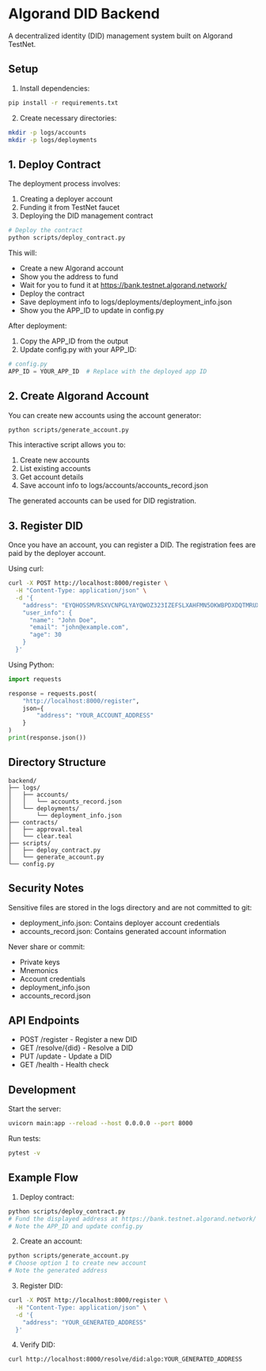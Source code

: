 # Algorand DID Backend

A decentralized identity (DID) management system built on Algorand TestNet.

## Setup

1. Install dependencies:
```bash
pip install -r requirements.txt
```

2. Create necessary directories:
```bash
mkdir -p logs/accounts
mkdir -p logs/deployments
```

## 1. Deploy Contract

The deployment process involves:
1. Creating a deployer account
2. Funding it from TestNet faucet
3. Deploying the DID management contract

```bash
# Deploy the contract
python scripts/deploy_contract.py
```

This will:
- Create a new Algorand account
- Show you the address to fund
- Wait for you to fund it at https://bank.testnet.algorand.network/
- Deploy the contract
- Save deployment info to logs/deployments/deployment_info.json
- Show you the APP_ID to update in config.py

After deployment:
1. Copy the APP_ID from the output
2. Update config.py with your APP_ID:
```python
# config.py
APP_ID = YOUR_APP_ID  # Replace with the deployed app ID
```

## 2. Create Algorand Account

You can create new accounts using the account generator:

```bash
python scripts/generate_account.py
```

This interactive script allows you to:
1. Create new accounts
2. List existing accounts
3. Get account details
4. Save account info to logs/accounts/accounts_record.json

The generated accounts can be used for DID registration.

## 3. Register DID

Once you have an account, you can register a DID. The registration fees are paid by the deployer account.

Using curl:
```bash
curl -X POST http://localhost:8000/register \
  -H "Content-Type: application/json" \
  -d '{
    "address": "EYQHOSSMVRSXVCNPGLYAYQWOZ323IZEFSLXAHFMN5OKWBPDXDQTMRUXU4U",
    "user_info": {
      "name": "John Doe",
      "email": "john@example.com",
      "age": 30
    }
  }'
```

Using Python:
```python
import requests

response = requests.post(
    "http://localhost:8000/register",
    json={
        "address": "YOUR_ACCOUNT_ADDRESS"
    }
)
print(response.json())
```

## Directory Structure

```
backend/
├── logs/
│   ├── accounts/
│   │   └── accounts_record.json
│   └── deployments/
│       └── deployment_info.json
├── contracts/
│   ├── approval.teal
│   └── clear.teal
├── scripts/
│   ├── deploy_contract.py
│   └── generate_account.py
└── config.py
```

## Security Notes

Sensitive files are stored in the logs directory and are not committed to git:
- deployment_info.json: Contains deployer account credentials
- accounts_record.json: Contains generated account information

Never share or commit:
- Private keys
- Mnemonics
- Account credentials
- deployment_info.json
- accounts_record.json

## API Endpoints

- POST /register - Register a new DID
- GET /resolve/{did} - Resolve a DID
- PUT /update - Update a DID
- GET /health - Health check

## Development

Start the server:
```bash
uvicorn main:app --reload --host 0.0.0.0 --port 8000
```

Run tests:
```bash
pytest -v
```

## Example Flow

1. Deploy contract:
```bash
python scripts/deploy_contract.py
# Fund the displayed address at https://bank.testnet.algorand.network/
# Note the APP_ID and update config.py
```

2. Create an account:
```bash
python scripts/generate_account.py
# Choose option 1 to create new account
# Note the generated address
```

3. Register DID:
```bash
curl -X POST http://localhost:8000/register \
  -H "Content-Type: application/json" \
  -d '{
    "address": "YOUR_GENERATED_ADDRESS"
  }'
```

4. Verify DID:
```bash
curl http://localhost:8000/resolve/did:algo:YOUR_GENERATED_ADDRESS
```
